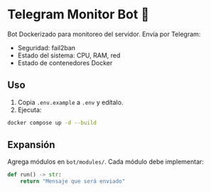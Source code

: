 # Telegram Monitor Bot 📡

Bot Dockerizado para monitoreo del servidor. Envía por Telegram:

- Seguridad: fail2ban
- Estado del sistema: CPU, RAM, red
- Estado de contenedores Docker

## Uso

1. Copia `.env.example` a `.env` y edítalo.
2. Ejecuta:

```bash
docker compose up -d --build
```

## Expansión

Agrega módulos en `bot/modules/`. Cada módulo debe implementar:

```python
def run() -> str:
    return "Mensaje que será enviado"
```
